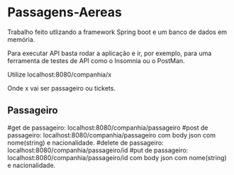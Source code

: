 # Passagens-Aereas

Trabalho feito utlizando a framework Spring boot e um banco de dados em memória.

Para executar API basta rodar a aplicação e ir, por exemplo, para uma ferramenta de testes de API como o Insomnia ou o PostMan.

Utilize localhost:8080/companhia/x

Onde x vai ser passageiro ou tickets.

## Passageiro

#get de passageiro: localhost:8080/companhia/passageiro
#post de passageiro: localhost:8080/companhia/passageiro com body json com nome(string) e nacionalidade.
#delete de passageiro: localhost:8080/companhia/passageiro/id
#put de passageiro: localhost:8080/companhia/passageiro/id com body json com nome(string) e nacionalidade.
